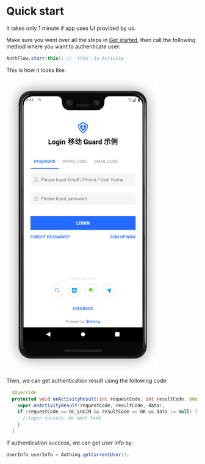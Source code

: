 # Quick start

<LastUpdated/>

It takes only 1 minute if app uses UI provided by us.

Make sure you went over all the steps in [Get started](./develop.md), then call the following method where you want to authenticate user:

```java
AuthFlow.start(this); // 'this' is Activity
```

This is how it looks like:

<img src="./images/standard.png" alt="drawing" width="400"/>

Then, we can get authentication result using the following code:

```java
  @Override
  protected void onActivityResult(int requestCode, int resultCode, @Nullable Intent data) {
    super.onActivityResult(requestCode, resultCode, data);
    if (requestCode == RC_LOGIN && resultCode == OK && data != null) {
      //login success，do next task
    }
  }
```

If authentication success, we can get user info by:

```java
UserInfo userInfo = Authing.getCurrentUser();
```
